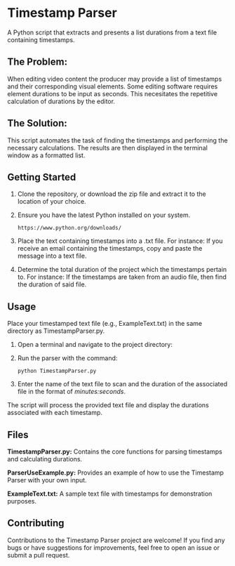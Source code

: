 # Timestamp Parser

A Python script that extracts and presents a list durations from a text file containing timestamps. 

## The Problem:

When editing video content the producer may provide a list of timestamps and their corresponding visual elements. 
Some editing software requires element durations to be input as seconds.
This necesitates the repetitive calculation of durations by the editor.

## The Solution:

This script automates the task of finding the timestamps and performing the necessary calculations.
The results are then displayed in the terminal window as a formatted list.

## Getting Started

1. Clone the repository, or download the zip file and extract it to the location of your choice.

2. Ensure you have the latest Python installed on your system.
   ```
   https://www.python.org/downloads/
   ```
3. Place the text containing timestamps into a .txt file.
   For instance: If you receive an email containing the timestamps, copy and paste the message into a text file.

5. Determine the total duration of the project which the timestamps pertain to.
   For instance: If the timestamps are taken from an audio file, then find the duration of said file.

## Usage

Place your timestamped text file (e.g., ExampleText.txt) in the same directory as TimestampParser.py.

1. Open a terminal and navigate to the project directory: 
 
2. Run the parser with the command:
   ```
   python TimestampParser.py
   ```

3. Enter the name of the text file to scan and the duration of the associated file in the format of *minutes:seconds*.

The script will process the provided text file and display the durations associated with each timestamp.

## Files
**TimestampParser.py:** Contains the core functions for parsing timestamps and calculating durations.

**ParserUseExample.py:** Provides an example of how to use the Timestamp Parser with your own input.

**ExampleText.txt:** A sample text file with timestamps for demonstration purposes.

## Contributing
Contributions to the Timestamp Parser project are welcome! If you find any bugs or have suggestions for improvements, feel free to open an issue or submit a pull request.
